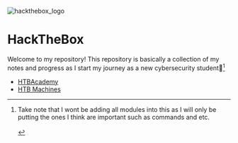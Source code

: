 ![hackthebox_logo](https://github.com/user-attachments/assets/2f4e938c-a840-4101-ba4c-8768c3c18d9a)
# HackTheBox
Welcome to my repository! This repository is basically a collection of my notes and progress as I start my journey as a new cybersecurity student👋[^1]
[^1]: Take note that I wont be adding all modules into this as I will only be putting the ones I think are important such as commands and etc.
<br><br>
- [HTBAcademy](https://github.com/Truck-kun911/HackTheBox/blob/main/HTBAcademy.md)
- [HTB Machines](https://github.com/Truck-kun911/HackTheBox/blob/main/HTB%20Machines.md)



